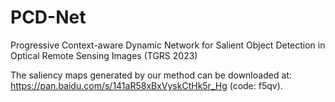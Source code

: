 # PCD-Net
Progressive Context-aware Dynamic Network for Salient Object Detection in Optical Remote Sensing Images (TGRS 2023)

The saliency maps generated by our method can be downloaded at: 
https://pan.baidu.com/s/141aR58xBxVyskCtHk5r_Hg (code: f5qv).
